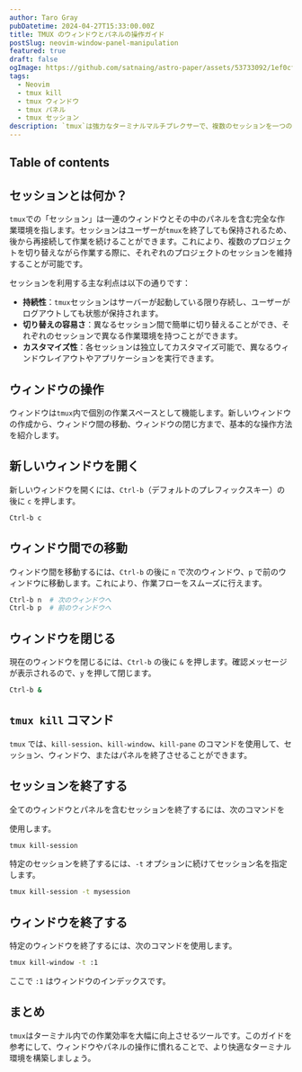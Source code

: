 ```yaml
---
author: Taro Gray
pubDatetime: 2024-04-27T15:33:00.00Z
title: TMUX のウィンドウとパネルの操作ガイド
postSlug: neovim-window-panel-manipulation
featured: true
draft: false
ogImage: https://github.com/satnaing/astro-paper/assets/53733092/1ef0cf03-8137-4d67-ac81-84a032119e3a
tags:
  - Neovim
  - tmux kill 
  - tmux ウィンドウ
  - tmux パネル
  - tmux セッション
description: `tmux`は強力なターミナルマルチプレクサーで、複数のセッションを一つの画面内で管理することができます。この記事では、`tmux`でのウィンドウとパネルの操作方法について詳しく解説します。
---
```


## Table of contents

## セッションとは何か？

`tmux`での「セッション」は一連のウィンドウとその中のパネルを含む完全な作業環境を指します。セッションはユーザーが`tmux`を終了しても保持されるため、後から再接続して作業を続けることができます。これにより、複数のプロジェクトを切り替えながら作業する際に、それぞれのプロジェクトのセッションを維持することが可能です。

セッションを利用する主な利点は以下の通りです：

- **持続性**：`tmux`セッションはサーバーが起動している限り存続し、ユーザーがログアウトしても状態が保持されます。
- **切り替えの容易さ**：異なるセッション間で簡単に切り替えることができ、それぞれのセッションで異なる作業環境を持つことができます。
- **カスタマイズ性**：各セッションは独立してカスタマイズ可能で、異なるウィンドウレイアウトやアプリケーションを実行できます。

## ウィンドウの操作

ウィンドウは`tmux`内で個別の作業スペースとして機能します。新しいウィンドウの作成から、ウィンドウ間の移動、ウィンドウの閉じ方まで、基本的な操作方法を紹介します。

## 新しいウィンドウを開く

新しいウィンドウを開くには、`Ctrl-b`（デフォルトのプレフィックスキー）の後に `c` を押します。

```bash
Ctrl-b c
```

## ウィンドウ間での移動

ウィンドウ間を移動するには、`Ctrl-b` の後に `n` で次のウィンドウ、`p` で前のウィンドウに移動します。これにより、作業フローをスムーズに行えます。

```bash
Ctrl-b n  # 次のウィンドウへ
Ctrl-b p  # 前のウィンドウへ
```

## ウィンドウを閉じる

現在のウィンドウを閉じるには、`Ctrl-b` の後に `&` を押します。確認メッセージが表示されるので、`y` を押して閉じます。

```bash
Ctrl-b &
```

## `tmux kill` コマンド

`tmux` では、`kill-session`、`kill-window`、`kill-pane` のコマンドを使用して、セッション、ウィンドウ、またはパネルを終了させることができます。

## セッションを終了する

全てのウィンドウとパネルを含むセッションを終了するには、次のコマンドを

使用します。

```bash
tmux kill-session
```

特定のセッションを終了するには、`-t` オプションに続けてセッション名を指定します。

```bash
tmux kill-session -t mysession
```

## ウィンドウを終了する

特定のウィンドウを終了するには、次のコマンドを使用します。

```bash
tmux kill-window -t :1
```

ここで `:1` はウィンドウのインデックスです。

## まとめ

`tmux`はターミナル内での作業効率を大幅に向上させるツールです。このガイドを参考にして、ウィンドウやパネルの操作に慣れることで、より快適なターミナル環境を構築しましょう。
